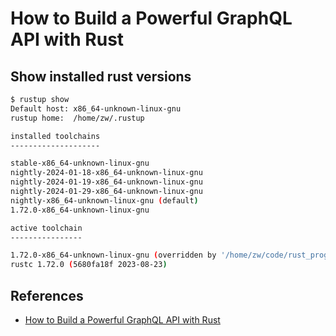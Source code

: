 # How to Build a Powerful GraphQL API with Rust

## Show installed rust versions

```sh
$ rustup show
Default host: x86_64-unknown-linux-gnu
rustup home:  /home/zw/.rustup

installed toolchains
--------------------

stable-x86_64-unknown-linux-gnu
nightly-2024-01-18-x86_64-unknown-linux-gnu
nightly-2024-01-19-x86_64-unknown-linux-gnu
nightly-2024-01-29-x86_64-unknown-linux-gnu
nightly-x86_64-unknown-linux-gnu (default)
1.72.0-x86_64-unknown-linux-gnu

active toolchain
----------------

1.72.0-x86_64-unknown-linux-gnu (overridden by '/home/zw/code/rust_programming/axum-graphql/rust-toolchain.toml')
rustc 1.72.0 (5680fa18f 2023-08-23)
```

## References

- [How to Build a Powerful GraphQL API with Rust](https://oliverjumpertz.com/blog/how-to-build-a-powerful-graphql-api-with-rust/)